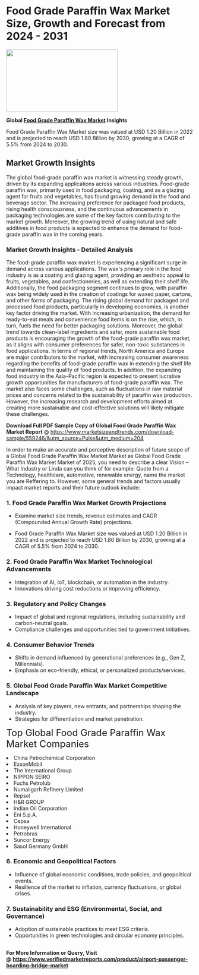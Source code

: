 <H1>Food Grade Paraffin Wax Market Size, Growth and Forecast from 2024 - 2031</H1><img class="aligncenter size-medium wp-image-584254" src="https://thirdeyenews.in/wp-content/uploads/2024/09/Global-Market-Research-300x168.jpeg" alt="" width="300" height="168" /><p><strong>Global&nbsp;<a href="https://www.marketsizeandtrends.com/download-sample/559246/&amp;utm_source=Pulse&amp;utm_medium=204">Food Grade Paraffin Wax Market</a> Insights</strong></p><p>Food Grade Paraffin Wax Market size was valued at USD 1.20 Billion in 2022 and is projected to reach USD 1.80 Billion by 2030, growing at a CAGR of 5.5% from 2024 to 2030.</p><p><h2>Market Growth Insights</h2> The global food-grade paraffin wax market is witnessing steady growth, driven by its expanding applications across various industries. Food-grade paraffin wax, primarily used in food packaging, coating, and as a glazing agent for fruits and vegetables, has found growing demand in the food and beverage sector. The increasing preference for packaged food products, rising health consciousness, and the continuous advancements in packaging technologies are some of the key factors contributing to the market growth. Moreover, the growing trend of using natural and safe additives in food products is expected to enhance the demand for food-grade paraffin wax in the coming years. <h3>Market Growth Insights - Detailed Analysis</h3> The food-grade paraffin wax market is experiencing a significant surge in demand across various applications. The wax's primary role in the food industry is as a coating and glazing agent, providing an aesthetic appeal to fruits, vegetables, and confectioneries, as well as extending their shelf life. Additionally, the food packaging segment continues to grow, with paraffin wax being widely used in the creation of coatings for waxed paper, cartons, and other forms of packaging. The rising global demand for packaged and processed food products, particularly in developing economies, is another key factor driving the market. With increasing urbanization, the demand for ready-to-eat meals and convenience food items is on the rise, which, in turn, fuels the need for better packaging solutions. Moreover, the global trend towards clean-label ingredients and safer, more sustainable food products is encouraging the growth of the food-grade paraffin wax market, as it aligns with consumer preferences for safer, non-toxic substances in food applications. In terms of regional trends, North America and Europe are major contributors to the market, with increasing consumer awareness regarding the benefits of food-grade paraffin wax in extending the shelf life and maintaining the quality of food products. In addition, the expanding food industry in the Asia-Pacific region is expected to present lucrative growth opportunities for manufacturers of food-grade paraffin wax. The market also faces some challenges, such as fluctuations in raw material prices and concerns related to the sustainability of paraffin wax production. However, the increasing research and development efforts aimed at creating more sustainable and cost-effective solutions will likely mitigate these challenges. </p><p><span class=""><strong>Download Full PDF Sample Copy of Global Food Grade Paraffin Wax Market Report</strong> @ <a href="https://www.marketsizeandtrends.com/download-sample/559246/&amp;utm_source=Pulse&amp;utm_medium=204" target="_blank">https://www.marketsizeandtrends.com/download-sample/559246/&amp;utm_source=Pulse&amp;utm_medium=204</a></span></p><p>In order to make an accurate and perceptive description of future scope of a Global&nbsp;Food Grade Paraffin Wax Market Market as Global&nbsp;Food Grade Paraffin Wax Market Market of 2025, you need to describe a clear Vision &ndash; What Industry or Linda can you think of for example: Quote from a Technology, healthcare, automotive, renewable energy, name the market you are Reffering to. However, some general trends and factors usually impact market reports and their future outlook include:</p><h3>1.&nbsp;<strong>Food Grade Paraffin Wax Market Growth Projections</strong></h3><ul><li>Examine market size trends, revenue estimates and CAGR (Compounded Annual Growth Rate) projections.</li><li><p>Food Grade Paraffin Wax Market size was valued at USD 1.20 Billion in 2022 and is projected to reach USD 1.80 Billion by 2030, growing at a CAGR of 5.5% from 2024 to 2030.</p></li></ul><h3>2.&nbsp;<strong>Food Grade Paraffin Wax Market Technological Advancements</strong></h3><ul><li>Integration of AI, IoT, blockchain, or automation in the industry.</li><li>Innovations driving cost reductions or improving efficiency.</li></ul><h3>3.&nbsp;<strong>Regulatory and Policy Changes</strong></h3><ul><li>Impact of global and regional regulations, including sustainability and carbon-neutral goals.</li><li>Compliance challenges and opportunities tied to government initiatives.</li></ul><h3>4.&nbsp;<strong>Consumer Behavior Trends</strong></h3><ul><li>Shifts in demand influenced by generational preferences (e.g., Gen Z, Millennials).</li><li>Emphasis on eco-friendly, ethical, or personalized products/services.</li></ul><h3>5.&nbsp;<strong>Global Food Grade Paraffin Wax Market Competitive Landscape</strong></h3><ul><li>Analysis of key players, new entrants, and partnerships shaping the industry.</li><li>Strategies for differentiation and market penetration.</li></ul><p data-pm-slice="1 1 []"><span style="color: inherit; font-family: inherit; font-size: 25px;">Top Global Food Grade Paraffin Wax Market Companies</span></p><div class="" data-test-id=""><p><li>China Petrochemical Corporation</li><li> ExxonMobil</li><li> The International Group</li><li> NIPPON SEIRO</li><li> Fuchs Petrolub</li><li> Numaligarh Refinery Limited</li><li> Repsol</li><li> H&R GROUP</li><li> Indian Oil Corporation</li><li> Eni S.p.A.</li><li> Cepsa</li><li> Honeywell International</li><li> Petrobras</li><li> Suncor Energy</li><li> Sasol Germany GmbH</li></p></div><h3>6.&nbsp;<strong>Economic and Geopolitical Factors</strong></h3><ul><li>Influence of global economic conditions, trade policies, and geopolitical events.</li><li>Resilience of the market to inflation, currency fluctuations, or global crises.</li></ul><h3>7.&nbsp;<strong>Sustainability and ESG (Environmental, Social, and Governance)</strong></h3><ul><li>Adoption of sustainable practices to meet ESG criteria.</li><li>Opportunities in green technologies and circular economy principles.</li></ul><h2><strong style="font-size: 14px;">For More Information or Query, Visit @&nbsp;</strong><a style="background-color: #ffffff; font-size: 14px;" href="https://www.marketsizeandtrends.com/report/food-grade-paraffin-wax-market/" target="_blank">https://www.verifiedmarketreports.com/product/airport-passenger-boarding-bridge-market</a></h2>
